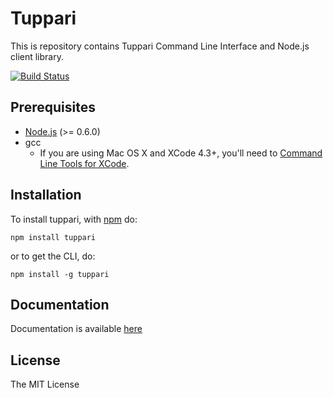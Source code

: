 # Tuppari

This is repository contains Tuppari Command Line Interface and Node.js client library.

[![Build Status](https://secure.travis-ci.org/hakobera/tuppari.png)](http://travis-ci.org/hakobera/tuppari)

## Prerequisites

* [Node.js](http://nodejs.org/) (>= 0.6.0)
* gcc
    * If you are using Mac OS X and XCode 4.3+, you'll need to [Command Line Tools for XCode](https://developer.apple.com/downloads).

## Installation

To install tuppari, with [npm](http://npmjs.org/) do:

```
npm install tuppari
```

or to get the CLI, do:

```
npm install -g tuppari
```

## Documentation

Documentation is available [here](https://github.com/hakobera/tuppari.com/wiki/index)

## License

The MIT License